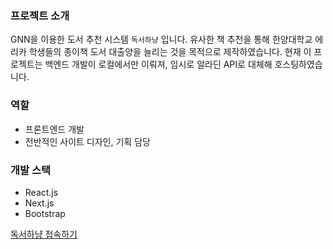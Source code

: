 ### 프로젝트 소개

GNN을 이용한 도서 추천 시스템 `독서하냥` 입니다. 유사한 책 추천을 통해 한양대학교 에리카 학생들의 종이책 도서 대출양을 늘리는 것을 목적으로 제작하였습니다.
현재 이 프로젝트는 백엔드 개발이 로컬에서만 이뤄져, 임시로 알라딘 API로 대체해 호스팅하였습니다.

### 역할

- 프론트엔드 개발
- 전반적인 사이트 디자인, 기획 담당

### 개발 스택

- React.js
- Next.js
- Bootstrap

<a href ="https://book-recommendation-system-pink.vercel.app/">독서하냥 접속하기</a>
